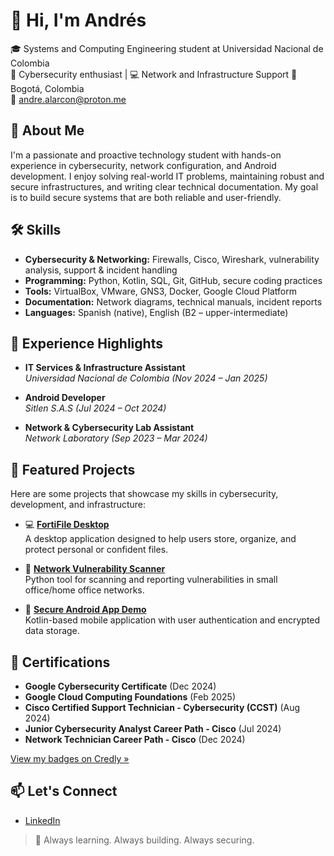 # 👋 Hi, I'm Andrés

🎓 Systems and Computing Engineering student at Universidad Nacional de Colombia  
🔐 Cybersecurity enthusiast | 💻 Network and Infrastructure Support
📍 Bogotá, Colombia  
📧 andre.alarcon@proton.me

## 🧠 About Me

I'm a passionate and proactive technology student with hands-on experience in cybersecurity, network configuration, and Android development. I enjoy solving real-world IT problems, maintaining robust and secure infrastructures, and writing clear technical documentation. My goal is to build secure systems that are both reliable and user-friendly.

## 🛠️ Skills

- **Cybersecurity & Networking:** Firewalls, Cisco, Wireshark, vulnerability analysis, support & incident handling  
- **Programming:** Python, Kotlin, SQL, Git, GitHub, secure coding practices  
- **Tools:** VirtualBox, VMware, GNS3, Docker, Google Cloud Platform  
- **Documentation:** Network diagrams, technical manuals, incident reports  
- **Languages:** Spanish (native), English (B2 – upper-intermediate)

## 💼 Experience Highlights

- **IT Services & Infrastructure Assistant**  
  *Universidad Nacional de Colombia (Nov 2024 – Jan 2025)*  

- **Android Developer**  
  *Sitlen S.A.S (Jul 2024 – Oct 2024)*  

- **Network & Cybersecurity Lab Assistant**  
  *Network Laboratory (Sep 2023 – Mar 2024)*  

## 🚀 Featured Projects

Here are some projects that showcase my skills in cybersecurity, development, and infrastructure:

- 💻 **[FortiFile Desktop](https://github.com/andrefalar/Software-Engeneering-1)**  
  A desktop application designed to help users store, organize, and protect personal or confident files.

- 🔐 **[Network Vulnerability Scanner](https://github.com/Nicoropi/Analizador-de-Trafico-de-Red---Estructuras-de-Datos-Grupo-4)**  
  Python tool for scanning and reporting vulnerabilities in small office/home office networks.

- 📱 **[Secure Android App Demo](https://github.com/andrefalar/VaultRSA)**  
  Kotlin-based mobile application with user authentication and encrypted data storage.

## 📜 Certifications

- **Google Cybersecurity Certificate** (Dec 2024)
- **Google Cloud Computing Foundations** (Feb 2025)
- **Cisco Certified Support Technician - Cybersecurity (CCST)** (Aug 2024)
- **Junior Cybersecurity Analyst Career Path - Cisco** (Jul 2024)
- **Network Technician Career Path - Cisco** (Dec 2024)

[View my badges on Credly »](https://www.credly.com/users/andres-alarcon.d8d3b904)


## 📫 Let's Connect

- [LinkedIn](http://www.linkedin.com/in/andrés-alarcón-7012a1320)


> 🚀 Always learning. Always building. Always securing.
